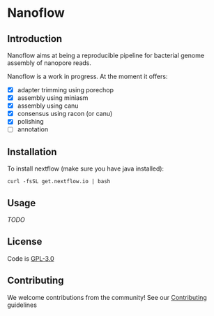 # Nanoflow

## Introduction

Nanoflow aims at being a reproducible pipeline for bacterial genome assembly
of nanopore reads.

Nanoflow is a work in progress. At the moment it offers:

- [x] adapter trimming using porechop
- [x] assembly using miniasm
- [x] assembly using canu
- [x] consensus using racon (or canu)
- [x] polishing
- [ ] annotation

## Installation

To install nextflow (make sure you have java installed):

```shell
curl -fsSL get.nextflow.io | bash
```

## Usage

*TODO*

## License

Code is [GPL-3.0](LICENSE)

## Contributing

We welcome contributions from the community! See our
[Contributing](CONTRIBUTING.md) guidelines
